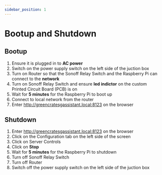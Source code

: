 ```yaml
---
sidebar_position: 1
---
```



# Bootup and Shutdown

## Bootup

1. Ensure it is plugged in to **AC power**
2. Switch on the power supply switch on the left side of the juction box
3. Turn on Router so that the Sonoff Relay Switch and the Raspberry Pi can connect to the **network**
4. Turn on Sonoff Relay Switch and ensure **led indictor** on the custom Printed Circuit Board (PCB) is on
5. Wait for **5 minutes** for the Raspberry Pi to boot up
6. Connect to local network from the router
7. Enter http://greencratesgassistant.local:8123 on the browser

## Shutdown

1. Enter http://greencratesgassistant.local:8123 on the browser
2. Click on the Configuration tab on the left side of the screen
3. Click on Server Controls
4. Click on **Stop**
5. Wait for **5 minutes** for the Raspberry Pi to shutdown
6. Turn off Sonoff Relay Switch
7. Turn off Router
8. Switch off the power supply switch on the left side of the juction box

